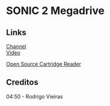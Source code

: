 # SONIC 2 Megadrive

## Links
[Channel](https://www.youtube.com/channel/UCFoWwgoWsV5S6YUhWTMLMNQ)  
[Video](https://www.youtube.com/channel/UCFoWwgoWsV5S6YUhWTMLMNQ)  

[Open Source Cartridge Reader](https://github.com/sanni/cartreader)  

## Creditos
04:50 - Rodrigo Vieiras